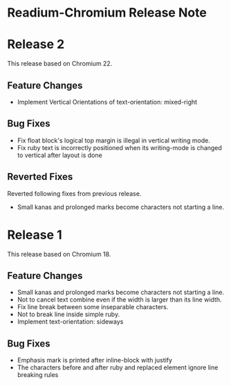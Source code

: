 Readium-Chromium Release Note
===============

# Release 2
This release based on Chromium 22.

## Feature Changes
* Implement Vertical Orientations of text-orientation: mixed-right

## Bug Fixes
* Fix float block's logical top margin is illegal in vertical writing mode.
* Fix ruby text is incorrectly positioned when its writing-mode is changed to vertical after layout is done

## Reverted Fixes
Reverted following fixes from previous release.

* Small kanas and prolonged marks become characters not starting a line.

# Release 1

This release based on Chromium 18.

## Feature Changes
* Small kanas and prolonged marks become characters not starting a line.
* Not to cancel text combine even if the width is larger than its line width.
* Fix line break between some inseparable characters.
* Not to break line inside simple ruby.
* Implement text-orientation: sideways

## Bug Fixes
* Emphasis mark is printed after inline-block with justify
* The characters before and after ruby and replaced element ignore line breaking rules
